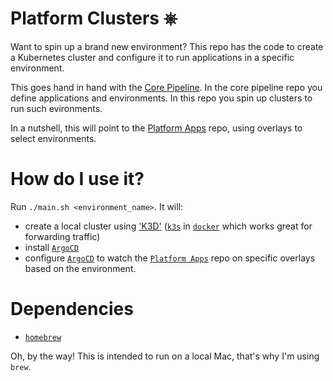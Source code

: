 # Platform Clusters ⎈

Want to spin up a brand new environment? This repo has the code to create a Kubernetes cluster and configure it to run applications in a specific environment.

This goes hand in hand with the [Core Pipeline](https://github.com/francisco-com-au/core-pipeline). In the core pipeline repo you define applications and environments. In this repo you spin up clusters to run such evironments.

In a nutshell, this will point to the [Platform Apps](https://github.com/francisco-com-au/platform-apps) repo, using overlays to select environments.

# How do I use it?
Run `./main.sh <environment_name>`. It will:
- create a local cluster using ['K3D'](https://k3d.io/v5.4.6/) ([`k3s`](https://github.com/k3s-io/k3s) in [`docker`](https://www.docker.com/) which works great for forwarding traffic)
- install [`ArgoCD`](https://argo-cd.readthedocs.io/en/stable/)
- configure [`ArgoCD`](https://argo-cd.readthedocs.io/en/stable/) to watch the [`Platform Apps`](https://github.com/francisco-com-au/platform-apps) repo on specific overlays based on the environment.


# Dependencies
- [`homebrew`](https://brew.sh/)

Oh, by the way! This is intended to run on a local Mac, that's why I'm using `brew`.